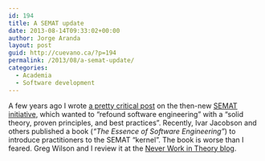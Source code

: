 ```yaml
---
id: 194
title: A SEMAT update
date: 2013-08-14T09:33:02+00:00
author: Jorge Aranda
layout: post
guid: http://cuevano.ca/?p=194
permalink: /2013/08/a-semat-update/
categories:
  - Academia
  - Software development
---
```

A few years ago I wrote [a pretty critical post](https://catenary.wordpress.com/2009/11/29/against-semat/) on the then-new [SEMAT initiative](http://semat.org/?page_id=2), which wanted to &#8220;refound software engineering&#8221; with a &#8220;solid theory, proven principles, and best practices&#8221;. Recently, Ivar Jacobson and others published a book (_&#8220;The Essence of Software Engineering&#8221;_) to introduce practitioners to the SEMAT &#8220;kernel&#8221;. The book is worse than I feared. Greg Wilson and I review it at the [Never Work in Theory blog](http://neverworkintheory.org/2013/08/12/review-essence-of-software-engineering.html).